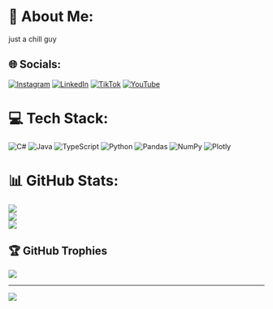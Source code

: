 # 💫 About Me:
just a chill guy

## 🌐 Socials:
[![Instagram](https://img.shields.io/badge/Instagram-%23E4405F.svg?logo=Instagram&logoColor=white)](https://instagram.com/beny_karachun) [![LinkedIn](https://img.shields.io/badge/LinkedIn-%230077B5.svg?logo=linkedin&logoColor=white)](https://linkedin.com/in/beny-karachun-7202351b2) [![TikTok](https://img.shields.io/badge/TikTok-%23000000.svg?logo=TikTok&logoColor=white)](https://tiktok.com/@algo_prep) [![YouTube](https://img.shields.io/badge/YouTube-%23FF0000.svg?logo=YouTube&logoColor=white)](https://youtube.com/c/Az0udNgYdNotwRADmMJybw) 

# 💻 Tech Stack:
![C#](https://img.shields.io/badge/c%23-%23239120.svg?style=for-the-badge&logo=c-sharp&logoColor=white) ![Java](https://img.shields.io/badge/java-%23ED8B00.svg?style=for-the-badge&logo=java&logoColor=white) ![TypeScript](https://img.shields.io/badge/typescript-%23007ACC.svg?style=for-the-badge&logo=typescript&logoColor=white) ![Python](https://img.shields.io/badge/python-3670A0?style=for-the-badge&logo=python&logoColor=ffdd54) ![Pandas](https://img.shields.io/badge/pandas-%23150458.svg?style=for-the-badge&logo=pandas&logoColor=white) ![NumPy](https://img.shields.io/badge/numpy-%23013243.svg?style=for-the-badge&logo=numpy&logoColor=white) ![Plotly](https://img.shields.io/badge/Plotly-%233F4F75.svg?style=for-the-badge&logo=plotly&logoColor=white)
# 📊 GitHub Stats:
![](https://github-readme-stats.vercel.app/api?username=beny-karachun&theme=react&hide_border=false&include_all_commits=false&count_private=false)<br/>
![](https://github-readme-streak-stats.herokuapp.com/?user=beny-karachun&theme=react&hide_border=false)<br/>
![](https://github-readme-stats.vercel.app/api/top-langs/?username=beny-karachun&theme=react&hide_border=false&include_all_commits=false&count_private=false&layout=compact)

## 🏆 GitHub Trophies
![](https://github-profile-trophy.vercel.app/?username=beny-karachun&theme=radical&no-frame=false&no-bg=true&margin-w=4)

---
[![](https://visitcount.itsvg.in/api?id=beny-karachun&icon=0&color=0)](https://visitcount.itsvg.in)
